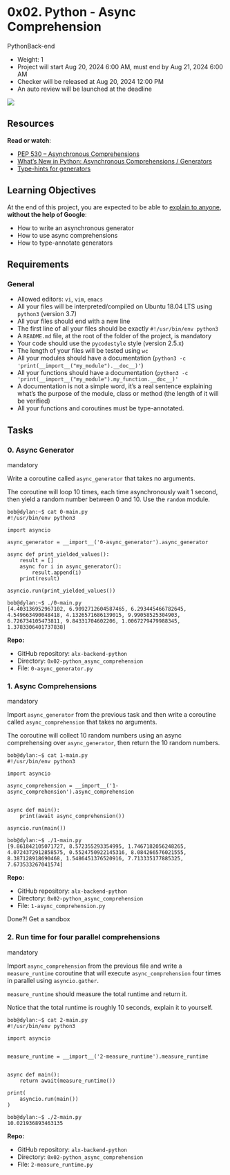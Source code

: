 
0x02. Python - Async Comprehension
==================================

PythonBack-end

*   Weight: 1
*   Project will start Aug 20, 2024 6:00 AM, must end by Aug 21, 2024 6:00 AM
*   Checker will be released at Aug 20, 2024 12:00 PM
*   An auto review will be launched at the deadline

![](https://s3.amazonaws.com/alx-intranet.hbtn.io/uploads/medias/2019/12/ee85b9f67c384e29525b.png?X-Amz-Algorithm=AWS4-HMAC-SHA256&X-Amz-Credential=AKIARDDGGGOUSBVO6H7D%2F20240820%2Fus-east-1%2Fs3%2Faws4_request&X-Amz-Date=20240820T083153Z&X-Amz-Expires=86400&X-Amz-SignedHeaders=host&X-Amz-Signature=73d1ab003b55af9afa297b997c20634fb3370fc6436e43593b4a48d044afddfb)

Resources
---------

**Read or watch**:

*   [PEP 530 – Asynchronous Comprehensions](/rltoken/hlwtED-iLsdORSgly8DsyQ "PEP 530 -- Asynchronous Comprehensions")
*   [What’s New in Python: Asynchronous Comprehensions / Generators](/rltoken/0OkbObYzCKtO7ZUAxfKvkw "What’s New in Python: Asynchronous Comprehensions / Generators")
*   [Type-hints for generators](/rltoken/l4Fnno568VbVIn9GvrFVtQ "Type-hints for generators")

Learning Objectives
-------------------

At the end of this project, you are expected to be able to [explain to anyone](/rltoken/_jK22HqiCeh5NjKJ4ZHBww "explain to anyone"), **without the help of Google**:

*   How to write an asynchronous generator
*   How to use async comprehensions
*   How to type-annotate generators

Requirements
------------

### General

*   Allowed editors: `vi`, `vim`, `emacs`
*   All your files will be interpreted/compiled on Ubuntu 18.04 LTS using `python3` (version 3.7)
*   All your files should end with a new line
*   The first line of all your files should be exactly `#!/usr/bin/env python3`
*   A `README.md` file, at the root of the folder of the project, is mandatory
*   Your code should use the `pycodestyle` style (version 2.5.x)
*   The length of your files will be tested using `wc`
*   All your modules should have a documentation (`python3 -c 'print(__import__("my_module").__doc__)'`)
*   All your functions should have a documentation (`python3 -c 'print(__import__("my_module").my_function.__doc__)'`
*   A documentation is not a simple word, it’s a real sentence explaining what’s the purpose of the module, class or method (the length of it will be verified)
*   All your functions and coroutines must be type-annotated.

Tasks
-----

### 0\. Async Generator

mandatory

Write a coroutine called `async_generator` that takes no arguments.

The coroutine will loop 10 times, each time asynchronously wait 1 second, then yield a random number between 0 and 10. Use the `random` module.

    bob@dylan:~$ cat 0-main.py
    #!/usr/bin/env python3
    
    import asyncio
    
    async_generator = __import__('0-async_generator').async_generator
    
    async def print_yielded_values():
        result = []
        async for i in async_generator():
            result.append(i)
        print(result)
    
    asyncio.run(print_yielded_values())
    
    bob@dylan:~$ ./0-main.py
    [4.403136952967102, 6.9092712604587465, 6.293445466782645, 4.549663490048418, 4.1326571686139015, 9.99058525304903, 6.726734105473811, 9.84331704602206, 1.0067279479988345, 1.3783306401737838]
    

**Repo:**

*   GitHub repository: `alx-backend-python`
*   Directory: `0x02-python_async_comprehension`
*   File: `0-async_generator.py`

### 1\. Async Comprehensions

mandatory

Import `async_generator` from the previous task and then write a coroutine called `async_comprehension` that takes no arguments.

The coroutine will collect 10 random numbers using an async comprehensing over `async_generator`, then return the 10 random numbers.

    bob@dylan:~$ cat 1-main.py
    #!/usr/bin/env python3
    
    import asyncio
    
    async_comprehension = __import__('1-async_comprehension').async_comprehension
    
    
    async def main():
        print(await async_comprehension())
    
    asyncio.run(main())
    
    bob@dylan:~$ ./1-main.py
    [9.861842105071727, 8.572355293354995, 1.7467182056248265, 4.0724372912858575, 0.5524750922145316, 8.084266576021555, 8.387128918690468, 1.5486451376520916, 7.713335177885325, 7.673533267041574]
    
    

**Repo:**

*   GitHub repository: `alx-backend-python`
*   Directory: `0x02-python_async_comprehension`
*   File: `1-async_comprehension.py`

Done?! Get a sandbox

### 2\. Run time for four parallel comprehensions

mandatory

Import `async_comprehension` from the previous file and write a `measure_runtime` coroutine that will execute `async_comprehension` four times in parallel using `asyncio.gather`.

`measure_runtime` should measure the total runtime and return it.

Notice that the total runtime is roughly 10 seconds, explain it to yourself.

    bob@dylan:~$ cat 2-main.py
    #!/usr/bin/env python3
    
    import asyncio
    
    
    measure_runtime = __import__('2-measure_runtime').measure_runtime
    
    
    async def main():
        return await(measure_runtime())
    
    print(
        asyncio.run(main())
    )
    
    bob@dylan:~$ ./2-main.py
    10.021936893463135
    
    

**Repo:**

*   GitHub repository: `alx-backend-python`
*   Directory: `0x02-python_async_comprehension`
*   File: `2-measure_runtime.py`


